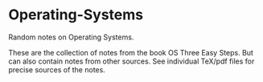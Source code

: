 # Operating-Systems
Random notes on Operating Systems.

These are the collection of notes from the book OS Three Easy Steps. But can also contain notes from other sources.
See individual TeX/pdf files for precise sources of the notes.
